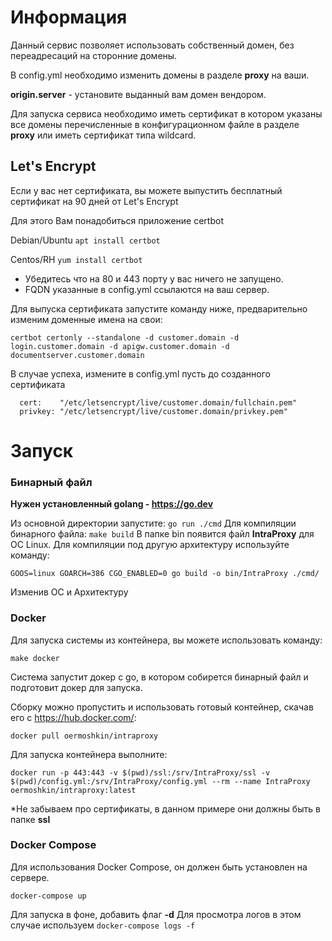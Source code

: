 # Информация

Данный сервис позволяет использовать собственный домен, без переадресаций на сторонние домены.

В config.yml необходимо изменить домены в разделе **proxy** на ваши.

**origin.server** - установите выданный вам домен вендором.

Для запуска сервиса необходимо иметь сертификат в котором указаны все домены перечисленные в конфигурационном файле 
в разделе **proxy** или иметь сертификат типа wildcard.

## Let's Encrypt

Если у вас нет сертификата, вы можете выпустить бесплатный сертификат на 90 дней от Let's Encrypt

Для этого Вам понадобиться приложение certbot

Debian/Ubuntu
```apt install certbot```

Centos/RH
```yum install certbot```

* Убедитесь что на 80 и 443 порту у вас ничего не запущено.
* FQDN указанные в config.yml ссылаются на ваш сервер.

Для выпуска сертификата запустите команду ниже, предварительно изменим доменные имена на свои:
```
certbot certonly --standalone -d customer.domain -d login.customer.domain -d apigw.customer.domain -d documentserver.customer.domain
```

В случае успеха, измените в config.yml пусть до созданного сертификата

```
  cert:    "/etc/letsencrypt/live/customer.domain/fullchain.pem"
  privkey: "/etc/letsencrypt/live/customer.domain/privkey.pem"
```

# Запуск
### Бинарный файл
**Нужен установленный golang - https://go.dev**

Из основной директории запустите: ```go run ./cmd```
Для компиляции бинарного файла: ```make build```
В папке bin появится файл **IntraProxy** для ОС Linux.
Для компиляции под другую архитектуру используйте команду: 

```GOOS=linux GOARCH=386 CGO_ENABLED=0 go build -o bin/IntraProxy ./cmd/```

Изменив ОС и Архитектуру

### Docker
Для запуска системы из контейнера, вы можете использовать команду:

```make docker```

Система запустит докер с go, в котором собирется бинарный файл и подготовит докер для запуска.

Сборку можно пропустить и использовать готовый контейнер, скачав его с https://hub.docker.com/:

```
docker pull oermoshkin/intraproxy
```

Для запуска контейнера выполните:

```
docker run -p 443:443 -v $(pwd)/ssl:/srv/IntraProxy/ssl -v $(pwd)/config.yml:/srv/IntraProxy/config.yml --rm --name IntraProxy oermoshkin/intraproxy:latest 
```

*Не забываем про сертификаты, в данном примере они должны быть в папке **ssl**

### Docker Compose

Для использования Docker Compose, он должен быть установлен на сервере.

```
docker-compose up
```

Для запуска в фоне, добавить флаг **-d**
Для просмотра логов в этом случае используем ```docker-compose logs -f```

